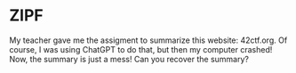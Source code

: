 # ZIPF
My teacher gave me the assigment to summarize this website: 42ctf.org.
Of course, I was using ChatGPT to do that, but then my computer crashed!
Now, the summary is just a mess! Can you recover the summary?
